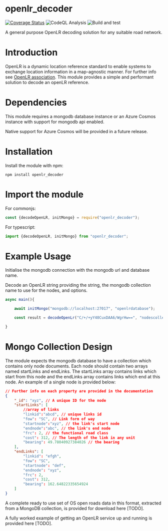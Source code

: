 openlr_decoder
===============
[![Coverage Status](https://coveralls.io/repos/github/warerebel/openlr_decoder/badge.svg?branch=main)](https://coveralls.io/github/warerebel/openlr_decoder?branch=main)
![CodeQL Analysis](https://github.com/warerebel/openlr_decoder/actions/workflows/codeql-analysis.yml/badge.svg)
![Build and test](https://github.com/warerebel/openlr_decoder/actions/workflows/node.js.yml/badge.svg)

A general purpose OpenLR decoding solution for any suitable road network.

# Introduction
OpenLR is a dynamic location reference standard to enable systems to exchange location information in a map-agnostic manner. For further info see [OpenLR association](http://http://www.openlr.org/).
This module provides a simple and performant solution to decode an openLR reference.

# Dependencies
This module requires a mongodb database instance or an Azure Cosmos instance with support for mongodb api enabled.

Native support for Azure Cosmos will be provided in a future release.

# Installation
Install the module with npm:

```
npm install openlr_decoder
```

# Import the module
For commonjs:
```javascript
const {decodeOpenLR, initMongo} = require("openlr_decoder");
```
For typescript:
```typescript
import {decodeOpenLR, initMongo} from "openlr_decoder";
```

# Example Usage
Initialise the mongodb connection with the mongodb url and database name.

Decode an OpenLR string providing the string, the mongodb collection name to use for the nodes, and options.
```typescript
async main(){

    await initMongo("mongodb://localhost:27017", "openlrdatabase");

    const result = decodeOpenLr("C/+/+yY40CuxDAA6/WgrHw==", "nodescollection", {targetBearing: 25, searchRadius: 100});

}

```

# Mongo Collection Design
The module expects the mongodb database to have a collection which contains only node documents. Each node should contain two arrays named startLinks and endLinks. The startLinks array contains links which start from this node and the endLinks array contains links which end at this node. An example of a single node is provided below:
``` json
// Further info on each property are provided in the documentation
{
    "_id": "xyz", // A unique ID for the node
    "startLinks": [
        //array of links
        "linkid":"abcd", // unique links id
        "fow": "SC", // Link form of way
        "startnode":"xyz", // the link's start node
        "endnode":"abc", // the link's end node
        "frc": 2, // the functional road class
        "cost": 312, // The length of the link in any unit
        "bearing": 49.78040927384026 // the bearing
    ],
    "endLinks": [
        "linkid": "efgh",
        "fow": "SC",
        "startnode": "def",
        "endnode": "xyz",
        "frc": 2,
        "cost": 312,
        "bearing": 162.64822335654924
    ]
}
```
A complete ready to use set of OS open roads data in this format, extracted from a MongoDB collection, is provided for download here [TODO].

A fully worked example of getting an OpenLR service up and running is provided here [TODO].
